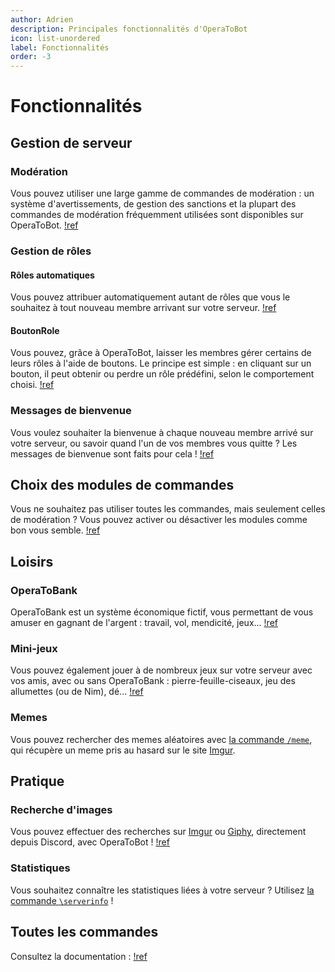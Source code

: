 ```yaml
---
author: Adrien
description: Principales fonctionnalités d'OperaToBot
icon: list-unordered
label: Fonctionnalités
order: -3
---
```


# Fonctionnalités

## Gestion de serveur
### Modération 
Vous pouvez utiliser une large gamme de commandes de modération : un système d'avertissements, de gestion des sanctions et la plupart des commandes de modération fréquemment utilisées sont disponibles sur OperaToBot.
[!ref](docs/moderation.md)

### Gestion de rôles
#### Rôles automatiques
Vous pouvez attribuer automatiquement autant de rôles que vous le souhaitez à tout nouveau membre arrivant sur votre serveur.
[!ref](docs/settings/autorole.md)

#### BoutonRole
Vous pouvez, grâce à OperaToBot, laisser les membres gérer certains de leurs rôles à l'aide de boutons. Le principe est simple : en cliquant sur un bouton, il peut obtenir ou perdre un rôle prédéfini, selon le comportement choisi.
[!ref](docs/settings/buttonrole.md)

### Messages de bienvenue 
Vous voulez souhaiter la bienvenue à chaque nouveau membre arrivé sur votre serveur, ou savoir quand l'un de vos membres vous quitte ? Les messages de bienvenue sont faits pour cela !
[!ref](docs/settings/messages.md)

## Choix des modules de commandes
Vous ne souhaitez pas utiliser toutes les commandes, mais seulement celles de modération ? Vous pouvez activer ou désactiver les modules comme bon vous semble.
[!ref](docs/settings/modules.md)

## Loisirs
### OperaToBank
OperaToBank est un système économique fictif, vous permettant de vous amuser en gagnant de l'argent : travail, vol, mendicité, jeux... 
[!ref](docs/bank.md)

### Mini-jeux
Vous pouvez également jouer à de nombreux jeux sur votre serveur avec vos amis, avec ou sans OperaToBank : pierre-feuille-ciseaux, jeu des allumettes (ou de Nim), dé...
[!ref](docs/games.md)

### Memes
Vous pouvez rechercher des memes aléatoires avec [la commande `/meme`](docs/commands.md#memes), qui récupère un meme pris au hasard sur le site [Imgur](imgur.com).

## Pratique
### Recherche d'images
Vous pouvez effectuer des recherches sur [Imgur](imgur.com) ou [Giphy](giphy.com), directement depuis Discord, avec OperaToBot !
[!ref](docs/pics.md)

### Statistiques
Vous souhaitez connaître les statistiques liées à votre serveur ? Utilisez [la commande `\serverinfo`](docs/commands.md#serverinfo) !

## Toutes les commandes
Consultez la documentation :
[!ref](docs/commands.md)